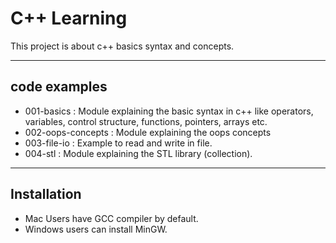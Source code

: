 C++ Learning
============

This project is about c++ basics syntax and concepts.

---

## code examples 

* 001-basics : Module explaining the basic syntax in c++  like operators, variables, control structure, functions, pointers, arrays etc.
* 002-oops-concepts : Module explaining the oops concepts
* 003-file-io : Example to read and write in file.
* 004-stl : Module explaining the STL library (collection).

---

## Installation
* Mac Users have GCC compiler by default.
* Windows users can install MinGW.
